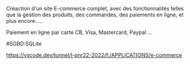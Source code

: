 Créaction d'un site E-commerce complet, avec des fonctionnalités telles que la gestion des produits, des commandes, des paiements en ligne, et plus encore.....

Paiement en ligne par carte CB, Visa, Mastercard, Paypal ...

#SGBD:SQLite

https://vscode.dev/tunnel/l-pnr22-2022/f:/APPLICATIONS/e-commerce